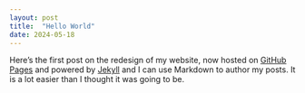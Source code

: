 ```yaml
---
layout: post
title:  "Hello World"
date: 2024-05-18
---
```


Here’s the first post on the redesign of my website, now hosted on [GitHub Pages](https://pages.github.com) and powered by [Jekyll](https://jekyllrb.com) and I can use Markdown to author my posts. It is a lot easier than I thought it was going to be.
